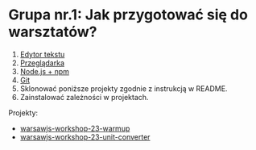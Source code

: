 # Grupa nr.1: Jak przygotować się do warsztatów?

1. [Edytor tekstu](/workshop-setup/partials/edytor-tekstu.html)
2. [Przeglądarka](/workshop-setup/partials/przegladarka.html)
3. [Node.js + npm](/workshop-setup/partials/node+npm.html)
4. [Git](/workshop-setup/partials/git.html)
5. Sklonować poniższe projekty zgodnie z instrukcją w README.
6. Zainstalować zależności w projektach.

Projekty:

* [warsawjs-workshop-23-warmup][warmup]
* [warsawjs-workshop-23-unit-converter][converter]

[warmup]: https://github.com/rsp/warsawjs-workshop-23-warmup
[converter]: https://github.com/rsp/warsawjs-workshop-23-unit-converter
